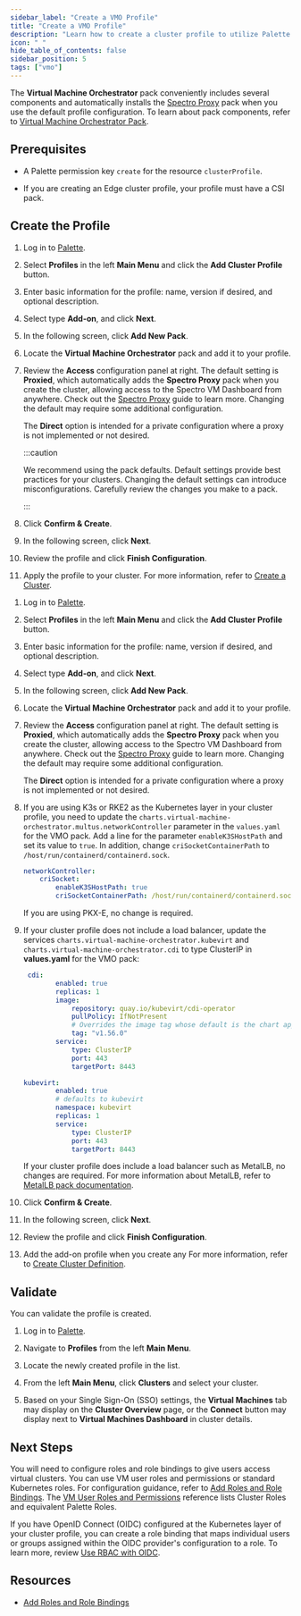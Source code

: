 ```yaml
---
sidebar_label: "Create a VMO Profile"
title: "Create a VMO Profile"
description: "Learn how to create a cluster profile to utilize Palette Virtual Machine Orchestrator capabilities."
icon: " "
hide_table_of_contents: false
sidebar_position: 5
tags: ["vmo"]
---
```



The **Virtual Machine Orchestrator** pack conveniently includes several components and automatically installs the [Spectro Proxy](../../integrations/frp.md) pack when you use the default profile configuration. To learn about pack components, refer to [Virtual Machine Orchestrator Pack](../vm-packs-profiles/vm-packs-profiles.md).


## Prerequisites

- A Palette permission key `create` for the resource `clusterProfile`.

- If you are creating an Edge cluster profile, your profile must have a CSI pack. 

## Create the Profile

<Tabs>
<TabItem value="non-edge" label="Non-edge">

1. Log in to [Palette](https://console.spectrocloud.com).

2. Select **Profiles** in the left **Main Menu** and click the **Add Cluster Profile** button.

3. Enter basic information for the profile: name, version if desired, and optional description.

4. Select type **Add-on**, and click **Next**.

5. In the following screen, click **Add New Pack**. 

6. Locate the **Virtual Machine Orchestrator** pack and add it to your profile. 

7. Review the **Access** configuration panel at right. The default setting is **Proxied**, which automatically adds the **Spectro Proxy** pack when you create the cluster, allowing access to the Spectro VM Dashboard from anywhere. Check out the [Spectro Proxy](../../integrations/frp.md) guide to learn more. Changing the default may require some additional configuration. 

    The **Direct** option is intended for a private configuration where a proxy is not implemented or not desired.

    :::caution

    We recommend using the pack defaults. Default settings provide best practices for your clusters. Changing the default settings can introduce misconfigurations. Carefully review the changes you make to a pack. 

    ::: 

8. Click **Confirm & Create**. 

9. In the following screen, click **Next**. 

10. Review the profile and click **Finish Configuration**.

11. Apply the profile to your cluster. For more information, refer to [Create a Cluster](../../clusters/public-cloud/deploy-k8s-cluster.md). 

</TabItem>

<TabItem value="edge" label="Edge">

1. Log in to [Palette](https://console.spectrocloud.com).

2. Select **Profiles** in the left **Main Menu** and click the **Add Cluster Profile** button.

3. Enter basic information for the profile: name, version if desired, and optional description.

4. Select type **Add-on**, and click **Next**.

5. In the following screen, click **Add New Pack**. 

6. Locate the **Virtual Machine Orchestrator** pack and add it to your profile. 

7. Review the **Access** configuration panel at right. The default setting is **Proxied**, which automatically adds the **Spectro Proxy** pack when you create the cluster, allowing access to the Spectro VM Dashboard from anywhere. Check out the [Spectro Proxy](../../integrations/frp.md) guide to learn more. Changing the default may require some additional configuration. 

    The **Direct** option is intended for a private configuration where a proxy is not implemented or not desired.

8. If you are using K3s or RKE2 as the Kubernetes layer in your cluster profile, you need to update the `charts.virtual-machine-orchestrator.multus.networkController` parameter in the `values.yaml` for the VMO pack. Add a line for the parameter `enableK3SHostPath` and set its value to `true`. In addition, change `criSocketContainerPath` to `/host/run/containerd/containerd.sock`. 

    ```yaml {3-4}
    networkController:
        criSocket:
            enableK3SHostPath: true 
            criSocketContainerPath: /host/run/containerd/containerd.sock
    ```    

    If you are using PKX-E, no change is required. 

9. If your cluster profile does not include a load balancer, update the services `charts.virtual-machine-orchestrator.kubevirt` and `charts.virtual-machine-orchestrator.cdi` to type ClusterIP in **values.yaml** for the VMO pack:

    ```yaml {10}
     cdi:
            enabled: true
            replicas: 1
            image:
                repository: quay.io/kubevirt/cdi-operator
                pullPolicy: IfNotPresent
                # Overrides the image tag whose default is the chart appVersion.
                tag: "v1.56.0"
            service:
                type: ClusterIP
                port: 443
                targetPort: 8443
    ```

    ```yaml {7}
    kubevirt:
            enabled: true
            # defaults to kubevirt
            namespace: kubevirt
            replicas: 1
            service:
                type: ClusterIP
                port: 443
                targetPort: 8443
    ```

    If your cluster profile does include a load balancer such as MetalLB, no changes are required. For more information about MetalLB, refer to [MetalLB pack documentation](../../integrations/metallb.md). 

10. Click **Confirm & Create**. 

11. In the following screen, click **Next**. 

12. Review the profile and click **Finish Configuration**.

13. Add the add-on profile when you create any  For more information, refer to [Create Cluster Definition](../../clusters/edge/site-deployment/site-installation/cluster-deployment.md).

</TabItem>

</Tabs>


## Validate

You can validate the profile is created. 

1.  Log in to [Palette](https://console.spectrocloud.com).


2. Navigate to **Profiles** from the left **Main Menu**. 


3. Locate the newly created profile in the list.


4. From the left **Main Menu**, click **Clusters** and select your cluster.


5. Based on your Single Sign-On (SSO) settings, the **Virtual Machines** tab may display on the **Cluster Overview** page, or the **Connect** button may display next to **Virtual Machines Dashboard** in cluster details.


## Next Steps

You will need to configure roles and role bindings to give users access virtual clusters. You can use VM user roles and permissions or standard Kubernetes roles. For configuration guidance, refer to [Add Roles and Role Bindings](add-roles-and-role-bindings.md). The [VM User Roles and Permissions](../vm-roles-permissions.md) reference lists Cluster Roles and equivalent Palette Roles.

If you have OpenID Connect (OIDC) configured at the Kubernetes layer of your cluster profile, you can create a role binding that maps individual users or groups assigned within the OIDC provider's configuration to a role. To learn more, review [Use RBAC with OIDC](../../integrations/kubernetes.md#use-rbac-with-oidc).


## Resources

- [Add Roles and Role Bindings](add-roles-and-role-bindings.md)

